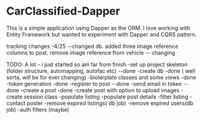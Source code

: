 # CarClassified-Dapper

This is a simple application using Dapper as the ORM. I love working with Entity Framework but wanted to experiment with Dapper 
and CQRS pattern.



tracking changes
-4/25 --changed db. added three image reference columns to post. remove  image reference from vehicle
     -- changing
     
     
TODO: A lot - i just started so am far from finish
-set up project skeleton (folder structure, automapping, autofac etc) --done
-create db -done ( well sorta, will be for ever changing)
-biolerplate classes and some views -done
-token generation -done
-register to post --done
-send email in token --done
-create a post -done
-create post with option to upload images
-create session class
-populate listing 
-populate post details
-filter listing
-contact poster
-remove expired listings( db job)
-remove expired users(db job)
-auth filters (maybe)